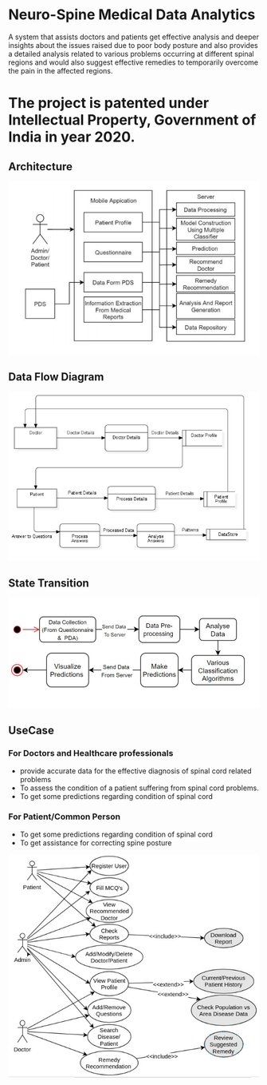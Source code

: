 # Neuro-Spine Medical Data Analytics
A system that assists doctors and patients get effective  analysis and deeper insights about the issues raised due to poor body posture and also provides a detailed analysis related to various problems occurring at different spinal regions and would also suggest effective remedies to temporarily overcome the pain in the affected regions. 


# The project is patented under Intellectual Property, Government of India in year 2020.

## Architecture

![Architecture](/Diagrams/Architecture.PNG)

## Data Flow Diagram 

![DFD](/Diagrams/DFD.jpeg)

## State Transition 

![StateTransition](/Diagrams/StateTransition.jpeg)

## UseCase

### For Doctors and Healthcare professionals
* provide accurate data for the effective diagnosis of spinal cord related problems
* To assess the condition of a patient suffering from spinal cord problems.
* To get some predictions regarding condition of  spinal cord

### For Patient/Common Person
* To get some predictions regarding condition of  spinal cord
* To get assistance for correcting spine posture

![UseCase](/Diagrams/UseCase.jpeg)

